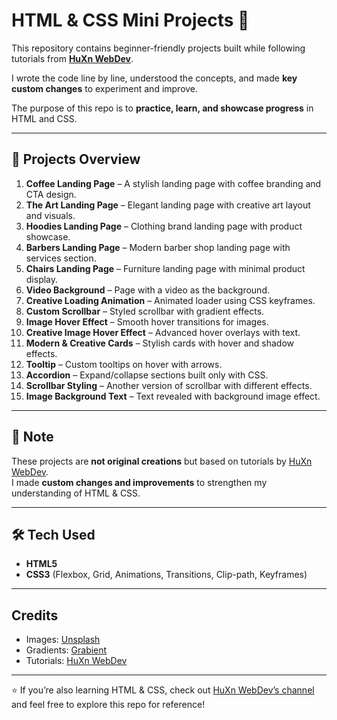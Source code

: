 # HTML & CSS Mini Projects 🎨

This repository contains beginner-friendly projects built while following tutorials from **[HuXn WebDev](https://www.youtube.com/watch?v=bWACo_pvKxg&list=PLSDeUiTMfxW6VChKWb26Z_mPR4f6fAmMV)**.

I wrote the code line by line, understood the concepts, and made **key custom changes** to experiment and improve.

The purpose of this repo is to **practice, learn, and showcase progress** in HTML and CSS.

---

## 🚀 Projects Overview

1. **Coffee Landing Page** – A stylish landing page with coffee branding and CTA design.
2. **The Art Landing Page** – Elegant landing page with creative art layout and visuals.
3. **Hoodies Landing Page** – Clothing brand landing page with product showcase.
4. **Barbers Landing Page** – Modern barber shop landing page with services section.
5. **Chairs Landing Page** – Furniture landing page with minimal product display.
6. **Video Background** – Page with a video as the background.
7. **Creative Loading Animation** – Animated loader using CSS keyframes.
8. **Custom Scrollbar** – Styled scrollbar with gradient effects.
9. **Image Hover Effect** – Smooth hover transitions for images.
10. **Creative Image Hover Effect** – Advanced hover overlays with text.
11. **Modern & Creative Cards** – Stylish cards with hover and shadow effects.
12. **Tooltip** – Custom tooltips on hover with arrows.
13. **Accordion** – Expand/collapse sections built only with CSS.
14. **Scrollbar Styling** – Another version of scrollbar with different effects.
15. **Image Background Text** – Text revealed with background image effect.

---

## 📌 Note

These projects are **not original creations** but based on tutorials by [HuXn WebDev](https://www.youtube.com/watch?v=bWACo_pvKxg&list=PLSDeUiTMfxW6VChKWb26Z_mPR4f6fAmMV).  
I made **custom changes and improvements** to strengthen my understanding of HTML & CSS.

---

## 🛠️ Tech Used

- **HTML5**
- **CSS3** (Flexbox, Grid, Animations, Transitions, Clip-path, Keyframes)

---

## Credits

- Images: [Unsplash](https://unsplash.com/)
- Gradients: [Grabient](https://grabient.com/)
- Tutorials: [HuXn WebDev](https://www.youtube.com/@HuXnWebDev)

---

⭐ If you’re also learning HTML & CSS, check out [HuXn WebDev’s channel](https://www.youtube.com/@HuXnWebDev) and feel free to explore this repo for reference!
